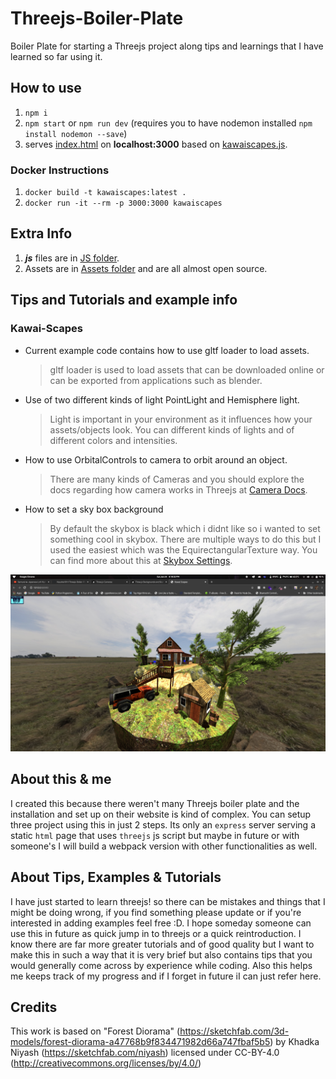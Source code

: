 # Threejs-Boiler-Plate

Boiler Plate for starting a Threejs project along tips and learnings that I have learned so far using it.

## How to use

1. `npm i`
2. `npm start` or `npm run dev` (requires you to have nodemon installed `npm install nodemon --save`)
3. serves [index.html](./public/index.html) on **localhost:3000** based on [kawaiscapes.js](./public/js/kawaiscapes.js).

### Docker Instructions

1. `docker build -t kawaiscapes:latest .`
1. `docker run -it --rm -p 3000:3000 kawaiscapes`

## Extra Info

1. **_js_** files are in [JS folder](./public/js/).
1. Assets are in [Assets folder](./public/assets/) and are all almost open source.

## Tips and Tutorials and example info

### Kawai-Scapes

-   Current example code contains how to use gltf loader to load assets.
    > gltf loader is used to load assets that can be downloaded online or can be exported from applications such as blender.
-   Use of two different kinds of light PointLight and Hemisphere light.
    > Light is important in your environment as it influences how your assets/objects look. You can different kinds of lights and of different colors and intensities.
-   How to use OrbitalControls to camera to orbit around an object.
    > There are many kinds of Cameras and you should explore the docs regarding how camera works in Threejs at [Camera Docs](https://threejsfundamentals.org/threejs/lessons/threejs-cameras.html).
-   How to set a sky box background
    > By default the skybox is black which i didnt like so i wanted to set something cool in skybox. There are multiple ways to do this but I used the easiest which was the EquirectangularTexture way. You can find more about this at [Skybox Settings](https://threejsfundamentals.org/threejs/lessons/threejs-backgrounds.html).

![Preview](preview.png)

## About this & me

I created this because there weren't many Threejs boiler plate and the installation and set up on their website is kind of complex. You can setup three project using this in just 2 steps. Its only an `express` server serving a static `html` page that uses `threejs` js script but maybe in future or with someone's I will build a webpack version with other functionalities as well.

## About Tips, Examples & Tutorials

I have just started to learn threejs! so there can be mistakes and things that I might be doing wrong, if you find something please update or if you're interested in adding examples feel free :D. I hope someday someone can use this in future as quick jump in to threejs or a quick reintroduction. I know there are far more greater tutorials and of good quality but I want to make this in such a way that it is very brief but also contains tips that you would generally come across by experience while coding. Also this helps me keeps track of my progress and if I forget in future iI can just refer here.

## Credits

This work is based on "Forest Diorama" (https://sketchfab.com/3d-models/forest-diorama-a47768b9f834471982d66a747fbaf5b5) by Khadka Niyash (https://sketchfab.com/niyash) licensed under CC-BY-4.0 (http://creativecommons.org/licenses/by/4.0/)
